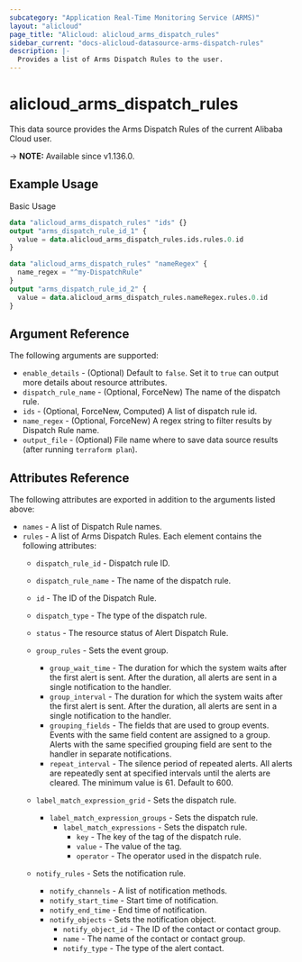 ```yaml
---
subcategory: "Application Real-Time Monitoring Service (ARMS)"
layout: "alicloud"
page_title: "Alicloud: alicloud_arms_dispatch_rules"
sidebar_current: "docs-alicloud-datasource-arms-dispatch-rules"
description: |-
  Provides a list of Arms Dispatch Rules to the user.
---
```


# alicloud_arms_dispatch_rules

This data source provides the Arms Dispatch Rules of the current Alibaba Cloud user.

-> **NOTE:** Available since v1.136.0.

## Example Usage

Basic Usage

```terraform
data "alicloud_arms_dispatch_rules" "ids" {}
output "arms_dispatch_rule_id_1" {
  value = data.alicloud_arms_dispatch_rules.ids.rules.0.id
}

data "alicloud_arms_dispatch_rules" "nameRegex" {
  name_regex = "^my-DispatchRule"
}
output "arms_dispatch_rule_id_2" {
  value = data.alicloud_arms_dispatch_rules.nameRegex.rules.0.id
}

```

## Argument Reference

The following arguments are supported:

* `enable_details` - (Optional) Default to `false`. Set it to `true` can output more details about resource attributes.
* `dispatch_rule_name` - (Optional, ForceNew) The name of the dispatch rule.
* `ids` - (Optional, ForceNew, Computed)  A list of dispatch rule id.
* `name_regex` - (Optional, ForceNew) A regex string to filter results by Dispatch Rule name.
* `output_file` - (Optional) File name where to save data source results (after running `terraform plan`).

## Attributes Reference

The following attributes are exported in addition to the arguments listed above:

* `names` - A list of Dispatch Rule names.
* `rules` - A list of Arms Dispatch Rules. Each element contains the following attributes:
  * `dispatch_rule_id` - Dispatch rule ID.
  * `dispatch_rule_name` - The name of the dispatch rule.
  * `id` - The ID of the Dispatch Rule.
  * `dispatch_type` - The type of the dispatch rule.
  * `status` - The resource status of Alert Dispatch Rule.
  * `group_rules` - Sets the event group.
    * `group_wait_time` - The duration for which the system waits after the first alert is sent. After the duration, all alerts are sent in a single notification to the handler.
    * `group_interval` - The duration for which the system waits after the first alert is sent. After the duration, all alerts are sent in a single notification to the handler.
    * `grouping_fields` - The fields that are used to group events. Events with the same field content are assigned to a group. Alerts with the same specified grouping field are sent to the handler in separate notifications.
    * `repeat_interval` - The silence period of repeated alerts. All alerts are repeatedly sent at specified intervals until the alerts are cleared. The minimum value is 61. Default to 600.

  * `label_match_expression_grid` - Sets the dispatch rule.
    * `label_match_expression_groups` - Sets the dispatch rule.
      * `label_match_expressions` - Sets the dispatch rule.
        * `key` - The key of the tag of the dispatch rule.
        * `value` - The value of the tag.
        * `operator` - The operator used in the dispatch rule. 
	
  * `notify_rules` - Sets the notification rule. 
    * `notify_channels` - A list of notification methods.
    * `notify_start_time` - Start time of notification.
    * `notify_end_time` - End time of notification.
    * `notify_objects` - Sets the notification object.
      * `notify_object_id` - The ID of the contact or contact group.
      * `name` - The name of the contact or contact group.
      * `notify_type` - The type of the alert contact.
